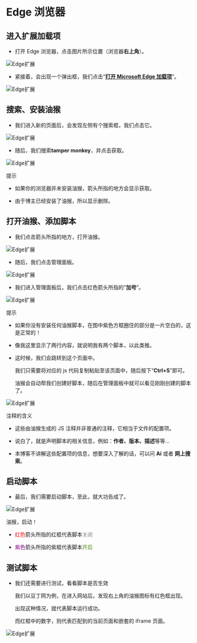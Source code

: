 # Edge 浏览器

## 进入扩展加载项

<div style="padding-bottom: var(--block-space-middle)">

* 打开 Edge 浏览器，点击图片所示位置（浏览器**右上角**）。

  

![Edge扩展](../images/temper_monkey/edge/step_1.png)

</div>

<div style="padding-bottom: var(--block-space-middle)">

* 紧接着，会出现一个弹出框，我们点击“**[打开 Microsoft Edge 加载项](https://microsoftedge.microsoft.com/addons/Microsoft-Edge-Extensions-Home)**”。

  

![Edge扩展](../images/temper_monkey/edge/step_2.png)

</div>

## 搜索、安装油猴

<div style="padding-bottom: var(--block-space-middle)">

* 我们进入新的页面后，会发现左侧有个搜索框，我们点击它。

  

![Edge扩展](../images/temper_monkey/edge/step_3.png)

</div>

<div style="padding-bottom: var(--block-space-small)">

* 随后，我们搜索**tamper monkey**，并点击获取。

  

![Edge扩展](../images/temper_monkey/edge/step_4.png)

  <div class="tip custom-block">

  <p class="tip">提示</p>

  + 如果你的浏览器并未安装油猴，箭头所指的地方会显示获取。

  + 由于博主已经安装了油猴，所以显示删除。

  </div>

</div>

## 打开油猴、添加脚本

<div style="padding-bottom: var(--block-space-middle)">

* 我们点击箭头所指的地方，打开油猴。

  

![Edge扩展](../images/temper_monkey/edge/step_5.png)

</div>

<div style="padding-bottom: var(--block-space-middle)">

* 随后，我们点击管理面板。

  

![Edge扩展](../images/temper_monkey/edge/step_6.png)

</div>

<div style="padding-bottom: var(--block-space-small)">

* 我们进入管理面板后，我们点击红色箭头所指的“**加号**”。

  

![Edge扩展](../images/temper_monkey/edge/step_7.png)

  <div class="tip custom-block">

  <p class="tip">提示</p>

  + 如果你没有安装任何油猴脚本，在图中紫色方框圈住的部分是一片空白的，这是正常的！

  + 像我这里显示了两行内容，就说明我有两个脚本，以此类推。

  </div>

</div>

<div style="padding-bottom: var(--block-space-small)">

* 这时候，我们会跳转到这个页面中。

  我们只需要将对应的 js 代码复制粘贴至该页面中，随后按下“**Ctrl+S**”即可。

  油猴会自动帮我们创建好脚本，随后在管理面板中就可以看见刚刚创建的脚本了。

  

![Edge扩展](../images/temper_monkey/edge/step_8.png)

  <div class="tip custom-block">

  <p class="tip">注释的含义</p>

  + 这些由油猴生成的 JS 注释并非普通的注释，它相当于文件的配置项。

  + 说白了，就是声明脚本的相关信息，例如：**作者、版本、描述**等等...

  + 本博客不讲解这些配置项的信息，想要深入了解的话，可以问 **Ai** 或者 **网上搜索**。

  </div>

</div>

## 启动脚本

<div style="padding-bottom: var(--block-space-small)">

* 最后，我们需要启动脚本，至此，就大功告成了。

  

![Edge扩展](../images/temper_monkey/edge/step_9.png)

  <div class="tip custom-block">

  <p class="tip">油猴，启动！</p>

  + <span style="color: red">红色</span>箭头所指的红框代表脚本<span style="color: gray">关闭</span>

  + <span style="color: purple">紫色</span>箭头所指的紫框代表脚本<span style="color: #5c8e23">开启</span>

  </div>

</div>

## 测试脚本

<div style="padding-bottom: var(--block-space-middle)">

* 我们还需要进行测试，看看脚本是否生效

  我们以豆丁网为例，在进入网站后，发现右上角的油猴图标有红色框出现。

  出现这种情况，就代表脚本运行成功。

  而红框中的数字，则代表匹配到的当前页面和嵌套的 iframe 页面。

  

![Edge扩展](../images/temper_monkey/edge/step_10.png)

</div>
